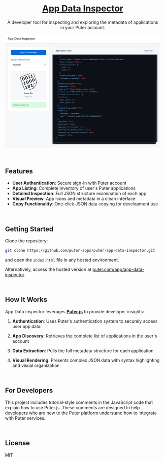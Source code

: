 <h1 align="center">
  <a href="https://puter.com/app/app-data-inspector" target="_blank">App Data Inspector</a>
</h1>

<p align="center">A developer tool for inspecting and exploring the metadata of applications in your Puter account.
</p>

<p align="center">
  <img src="screenshot.png" alt="Screenshot" width="600" />
</p>

<br>

## Features

- **User Authentication**: Secure sign-in with Puter account
- **App Listing**: Complete inventory of user's Puter applications
- **Detailed Inspection**: Full JSON structure examination of each app
- **Visual Preview**: App icons and metadata in a clean interface
- **Copy Functionality**: One-click JSON data copying for development use

<br>

## Getting Started

Clone the repository: 

```bash
git clone https://github.com/puter-apps/puter-app-data-inspector.git
```

and open the `index.html` file in any hosted environment.

Alternatively, access the hosted version at [puter.com/app/app-data-inspector](https://puter.com/app/app-data-inspector).

<br>

## How It Works

App Data Inspector leverages [**Puter.js**](https://developer.puter.com/) to provide developer insights:

1. **Authentication**: Uses Puter's authentication system to securely access user app data

2. **App Discovery**: Retrieves the complete list of applications in the user's account

3. **Data Extraction**: Pulls the full metadata structure for each application

4. **Visual Rendering**: Presents complex JSON data with syntax highlighting and visual organization

<br>

## For Developers

This project includes tutorial-style comments in the JavaScript code that explain how to use Puter.js. These comments are designed to help developers who are new to the Puter platform understand how to integrate with Puter services.

<br>

## License

MIT

